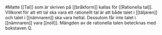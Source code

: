 #Matte [[Tal]] som är skriven på [[bråkform]] kallas för [[Rationella tal]]. Villkoret för att ett tal ska vara ett rationellt tal är att både talet i [[täljaren]] och talet i [[nämnaren]] ska vara heltal. Dessutom får inte talet i [[nämnaren]] vara [[noll]]. Mängden av de rationella talen betecknas med bokstaven Q.